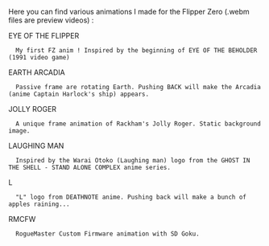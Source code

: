 Here you can find various animations I made for the Flipper Zero (.webm files are preview videos) :


   EYE OF THE FLIPPER
   
      My first FZ anim ! Inspired by the beginning of EYE OF THE BEHOLDER (1991 video game)
   
   EARTH ARCADIA
      
      Passive frame are rotating Earth. Pushing BACK will make the Arcadia (anime Captain Harlock's ship) appears.
      
   JOLLY ROGER
   
      A unique frame animation of Rackham's Jolly Roger. Static background image.
   
   LAUGHING MAN
      
      Inspired by the Warai Otoko (Laughing man) logo from the GHOST IN THE SHELL - STAND ALONE COMPLEX anime series.
   
   L
      
      "L" logo from DEATHNOTE anime. Pushing back will make a bunch of apples raining...
   
   RMCFW
      
      RogueMaster Custom Firmware animation with SD Goku.

